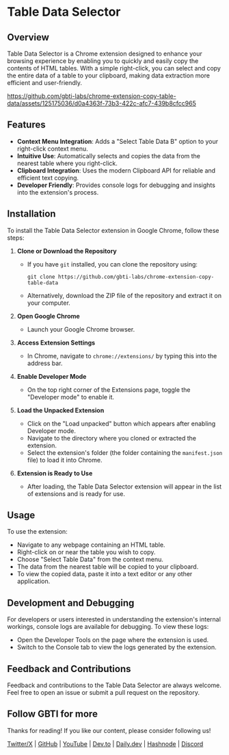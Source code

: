 # Table Data Selector

## Overview

Table Data Selector is a Chrome extension designed to enhance your browsing experience by enabling you to quickly and easily copy the contents of HTML tables. With a simple right-click, you can select and copy the entire data of a table to your clipboard, making data extraction more efficient and user-friendly.

https://github.com/gbti-labs/chrome-extension-copy-table-data/assets/125175036/d0a4363f-73b3-422c-afc7-439b8cfcc965

## Features

- **Context Menu Integration**: Adds a "Select Table Data B" option to your right-click context menu.
- **Intuitive Use**: Automatically selects and copies the data from the nearest table where you right-click.
- **Clipboard Integration**: Uses the modern Clipboard API for reliable and efficient text copying.
- **Developer Friendly**: Provides console logs for debugging and insights into the extension's process.

## Installation

To install the Table Data Selector extension in Google Chrome, follow these steps:

1. **Clone or Download the Repository**
    - If you have `git` installed, you can clone the repository using:
      ```
      git clone https://github.com/gbti-labs/chrome-extension-copy-table-data
      ```
    - Alternatively, download the ZIP file of the repository and extract it on your computer.

2. **Open Google Chrome**
    - Launch your Google Chrome browser.

3. **Access Extension Settings**
    - In Chrome, navigate to `chrome://extensions/` by typing this into the address bar.

4. **Enable Developer Mode**
    - On the top right corner of the Extensions page, toggle the "Developer mode" to enable it.

5. **Load the Unpacked Extension**
    - Click on the "Load unpacked" button which appears after enabling Developer mode.
    - Navigate to the directory where you cloned or extracted the extension.
    - Select the extension's folder (the folder containing the `manifest.json` file) to load it into Chrome.

6. **Extension is Ready to Use**
    - After loading, the Table Data Selector extension will appear in the list of extensions and is ready for use.

## Usage

To use the extension:

- Navigate to any webpage containing an HTML table.
- Right-click on or near the table you wish to copy.
- Choose "Select Table Data" from the context menu.
- The data from the nearest table will be copied to your clipboard.
- To view the copied data, paste it into a text editor or any other application.

## Development and Debugging

For developers or users interested in understanding the extension's internal workings, console logs are available for debugging. To view these logs:

- Open the Developer Tools on the page where the extension is used.
- Switch to the Console tab to view the logs generated by the extension.

## Feedback and Contributions

Feedback and contributions to the Table Data Selector are always welcome. Feel free to open an issue or submit a pull request on the repository.

## Follow GBTI for more

Thanks for reading! If you like our content, please consider following us!

[Twitter/X](https://twitter.com/gbtilabs) | [GitHub](https://github.com/gbti-labs) | [YouTube](https://www.youtube.com/channel/UCh4FjB6r4oWQW-QFiwqv-UA) | [Dev.to](https://dev.to/gbti) | [Daily.dev](https://dly.to/zfCriM6JfRF) | [Hashnode](https://gbti.hashnode.dev/) | [Discord](https://gbti.io)
